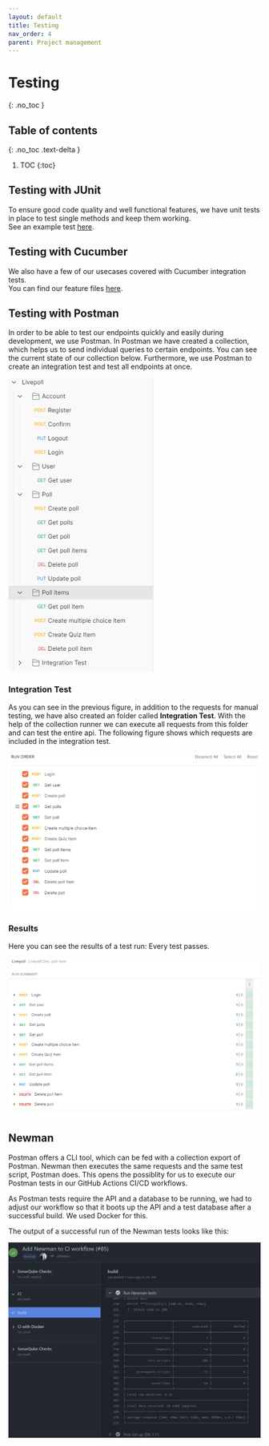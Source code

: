 ```yaml
---
layout: default
title: Testing
nav_order: 4
parent: Project management
---
```


# Testing
{: .no_toc }

## Table of contents
{: .no_toc .text-delta }

1. TOC
{:toc}

## Testing with JUnit
To ensure good code quality and well functional features, we have unit tests in place to test single methods and keep them working. <br>
See an example test [here](https://github.com/livepoll/live-poll-api/blob/develop/src/test/kotlin/de/livepoll/api/controller/v1/PollItemServiceTest.kt).

## Testing with Cucumber
We also have a few of our usecases covered with Cucumber integration tests. <br>
You can find our feature files [here](https://github.com/livepoll/live-poll-api/tree/develop/src/test/resources/features).

## Testing with Postman
In order to be able to test our endpoints quickly and easily during development, we use Postman. In Postman we have created a collection, which helps us to send individual queries to certain endpoints. You can see the current state of our collection below. Furthermore, we use Postman to create an integration test and test all endpoints at once.

![Collection](../media/postman/collection.PNG)

### Integration Test
As you can see in the previous figure, in addition to the requests for manual testing, we have also created an folder called **Integration Test**. With the help of the collection runner we can execute all requests from this folder and can test the entire api. The following figure shows which requests are included in the integration test.

![Postman tests](../media/postman/start-run-order.PNG)

### Results
Here you can see the results of a test run: Every test passes.

![Run summary](../media/postman/run-summary.PNG)

## Newman
Postman offers a CLI tool, which can be fed with a collection export of Postman. Newman then executes the same requests and the same test script, Postman does. This opens the possiblity for us to execute our Postman tests in our GitHub Actions CI/CD workflows.

As Postman tests require the API and a database to be running, we had to adjust our workflow so that it boots up the API and a test database after a successful build. We used Docker for this.

The output of a successful run of the Newman tests looks like this:

![Newman test output](../media/newman/output.png)